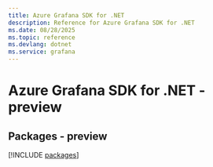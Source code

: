 ```yaml
---
title: Azure Grafana SDK for .NET
description: Reference for Azure Grafana SDK for .NET
ms.date: 08/28/2025
ms.topic: reference
ms.devlang: dotnet
ms.service: grafana
---
```

# Azure Grafana SDK for .NET - preview
## Packages - preview
[!INCLUDE [packages](grafana-index.md)]